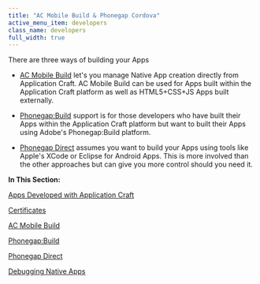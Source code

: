```yaml
---
title: "AC Mobile Build & Phonegap Cordova"
active_menu_item: developers
class_name: developers
full_width: true
---
```



There are three ways of building your Apps

 - [AC Mobile Build](ac-mobile-build/) let's you manage Native App creation directly from Application Craft. AC Mobile Build can be used for Apps built within the Application Craft platform as well as HTML5+CSS+JS Apps built externally.

 - [Phonegap:Build](phonegapbuild/) support is for those developers who have built their Apps within the Application Craft platform but want to built their Apps using Adobe's Phonegap:Build platform.

 - [Phonegap Direct](phonegap-direct) assumes you want to build your Apps using tools like Apple's XCode or Eclipse for Android Apps. This is more involved than the other approaches but can give you more control should you need it.

**In This Section:**

[Apps Developed with Application Craft](apps-developed-with-application-craft/)

[Certificates](certificates/)

[AC Mobile Build](ac-mobile-build/)

[Phonegap:Build](phonegapbuild/)

[Phonegap Direct](phonegap-direct)

[Debugging Native Apps](debugging-native-apps)
